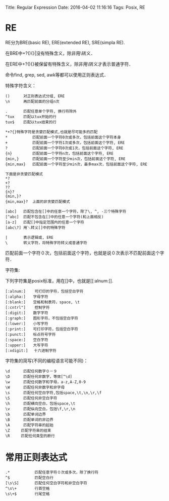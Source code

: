 Title: Regular Expression
Date: 2016-04-02 11:16:16
Tags: Posix, RE



# RE

RE分为BRE(basic RE), ERE(extended RE), SRE(simpla RE).

在BRE中+?(){}|没有特殊含义，除非用\转义．

在ERE中+?(){}被保留有特殊含义，除非用\转义才表示普通字符．

命令find, grep, sed, awk等都可以使用正则表达式．

特殊字符含义：

    ()      对正则表达式分组, ERE
    \n      再匹配前面的分组n次

    .       匹配任意单个字符, 换行符除外
    ^tux    匹配以tux开始的行
    tux$    匹配以tux结束的行

    *+?{}特殊字符是贪婪匹配模式,也就是尽可能多的匹配
    *           匹配前面一个字符0次或多次，包括前面这个字符本身
    +           匹配前面一个字符1次或多次，包括前面这个字符, ERE
    ?           匹配前面一个字符0次或1次，包括前面这个字符, ERE
    {n}         匹配前面一个字符n次，包括前面这个字符, ERE
    {min,}      匹配前面一个字符至少min次，包括前面这个字符, ERE
    {min,max}   匹配前面一个字符至少min次，最多max次，包括前面这个字符, ERE

    下面是非贪婪匹配模式
    *?
    +?
    ??
    {n}?
    {min,}?
    {min,max}?  上面的非贪婪匹配模式

    [abc]   匹配包含在[]中的任意一个字符，除了\, ^, -三个特殊字符
    [^abc]  匹配不包含在[]中的任意一个字符(和上面相反)
    [a-z]   匹配[]中指定范围内的任意一个字符
    [abc\?] 用＼转义[]中的特殊字符

    |       表示逻辑或, ERE
    \       转义字符，将特殊字符转义成普通字符

匹配前面一个字符０次，包括前面这个字符，也就是说０次表示不匹配前面这个字符．

字符集:

下列字符集是posix标准，用在[]中，也就是[[:alnum:]].

    [:alnum:]    可打印的字符，包括空白字符
    [:alpha:]　　字母字符
    [:blank:]　　空格和制表符，space, \t
    [:cntrl"]    控制字符
    [:digit:]　　数字字符
    [:graph:]　　图形字符，不包括空白字符
    [:lower:]　　小写字符
    [:print:]　　可打印字符，包括空白字符
    [:punct:]　　标点符号字符
    [:space:]　　空白字符
    [:upper:]　　大写字符
    [:xdigit:]　 十六进制字符

字符集的简写(不同的编程语言可能不同)：

    \d      匹配任何数字０－９
    \D      匹配任何非数字，等效[^\d]
    \w      匹配任何数字和字母，a-z,A-Z,0-9
    \W      匹配任何非数字和非字母
    \s      匹配任何空白字符,包括space,\t,\n,\r,\f
    \S      匹配任何非空白字符
    \h      匹配横向空白，包括space,\t
    \v      匹配纵向空白，包括\f,\r,\n
    \b      匹配单词边界
    \B      匹配单词的非边界
    \A      匹配字符串的起始
    \Z　　　匹配字符串的结束
    \R　　　匹配任何类型的断行

# 常用正则表达式

    .*           匹配任意字符０次或多次，除了换行符
    ^$           匹配空白行
    [\s\S]       匹配任何空白字符和非空白字符
    ^\s\+        行首空格
    \s\+$        行尾空格
